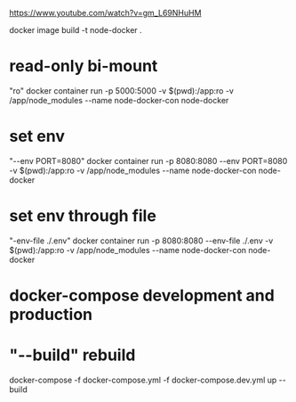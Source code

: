 https://www.youtube.com/watch?v=gm_L69NHuHM

docker image build -t node-docker .

# read-only bi-mount

"ro"
docker container run -p 5000:5000 -v $(pwd):/app:ro -v /app/node_modules --name node-docker-con node-docker

# set env

"--env PORT=8080"
docker container run -p 8080:8080 --env PORT=8080 -v $(pwd):/app:ro -v /app/node_modules --name node-docker-con node-docker

# set env through file

"-env-file ./.env"
docker container run -p 8080:8080 --env-file ./.env -v $(pwd):/app:ro -v /app/node_modules --name node-docker-con node-docker

# docker-compose development and production

# "--build" rebuild

docker-compose -f docker-compose.yml -f docker-compose.dev.yml up --build
